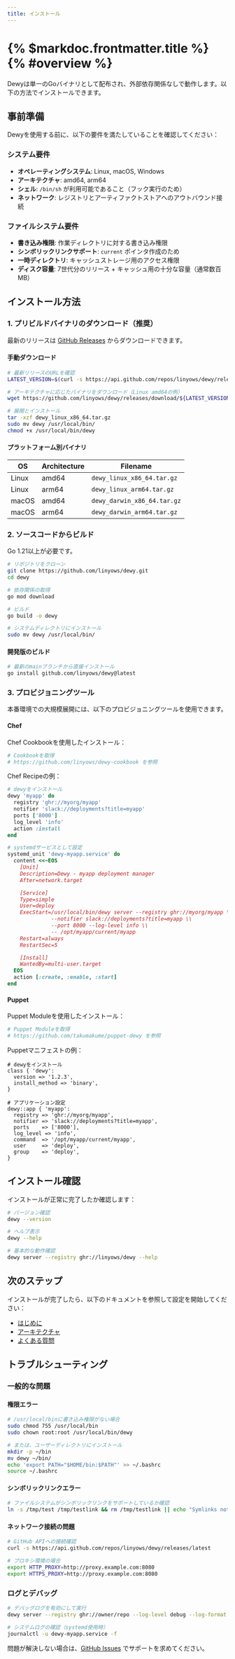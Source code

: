 ```yaml
---
title: インストール
---
```


# {% $markdoc.frontmatter.title %} {% #overview %}

Dewyは単一のGoバイナリとして配布され、外部依存関係なしで動作します。以下の方法でインストールできます。

## 事前準備

Dewyを使用する前に、以下の要件を満たしていることを確認してください：

### システム要件

- **オペレーティングシステム**: Linux, macOS, Windows
- **アーキテクチャ**: amd64, arm64
- **シェル**: `/bin/sh` が利用可能であること（フック実行のため）
- **ネットワーク**: レジストリとアーティファクトストアへのアウトバウンド接続

### ファイルシステム要件

- **書き込み権限**: 作業ディレクトリに対する書き込み権限
- **シンボリックリンクサポート**: `current` ポインタ作成のため
- **一時ディレクトリ**: キャッシュストレージ用のアクセス権限
- **ディスク容量**: 7世代分のリリース + キャッシュ用の十分な容量（通常数百MB）

## インストール方法

### 1. プリビルドバイナリのダウンロード（推奨）

最新のリリースは [GitHub Releases](https://github.com/linyows/dewy/releases) からダウンロードできます。

#### 手動ダウンロード

```bash
# 最新リリースのURLを確認
LATEST_VERSION=$(curl -s https://api.github.com/repos/linyows/dewy/releases/latest | grep '"tag_name"' | cut -d '"' -f 4)

# アーキテクチャに応じたバイナリをダウンロード（Linux amd64の例）
wget https://github.com/linyows/dewy/releases/download/${LATEST_VERSION}/dewy_linux_x86_64.tar.gz

# 展開とインストール
tar -xzf dewy_linux_x86_64.tar.gz
sudo mv dewy /usr/local/bin/
chmod +x /usr/local/bin/dewy
```

#### プラットフォーム別バイナリ

| OS    | Architecture | Filename                    |
| ---   | ---          | ---                         |
| Linux | amd64        | `dewy_linux_x86_64.tar.gz`  |
| Linux | arm64        | `dewy_linux_arm64.tar.gz`   |
| macOS | amd64        | `dewy_darwin_x86_64.tar.gz` |
| macOS | arm64        | `dewy_darwin_arm64.tar.gz`  |

### 2. ソースコードからビルド

Go 1.21以上が必要です。

```bash
# リポジトリをクローン
git clone https://github.com/linyows/dewy.git
cd dewy

# 依存関係の取得
go mod download

# ビルド
go build -o dewy

# システムディレクトリにインストール
sudo mv dewy /usr/local/bin/
```

#### 開発版のビルド

```bash
# 最新のmainブランチから直接インストール
go install github.com/linyows/dewy@latest
```

### 3. プロビジョニングツール

本番環境での大規模展開には、以下のプロビジョニングツールを使用できます。

#### Chef

Chef Cookbookを使用したインストール：

```bash
# Cookbookを取得
# https://github.com/linyows/dewy-cookbook を参照
```

Chef Recipeの例：

```ruby
# dewyをインストール
dewy 'myapp' do
  registry 'ghr://myorg/myapp'
  notifier 'slack://deployments?title=myapp'
  ports ['8000']
  log_level 'info'
  action :install
end

# systemdサービスとして設定
systemd_unit 'dewy-myapp.service' do
  content <<~EOS
    [Unit]
    Description=Dewy - myapp deployment manager
    After=network.target

    [Service]
    Type=simple
    User=deploy
    ExecStart=/usr/local/bin/dewy server --registry ghr://myorg/myapp \\
              --notifier slack://deployments?title=myapp \\
              --port 8000 --log-level info \\
              -- /opt/myapp/current/myapp
    Restart=always
    RestartSec=5

    [Install]
    WantedBy=multi-user.target
  EOS
  action [:create, :enable, :start]
end
```

#### Puppet

Puppet Moduleを使用したインストール：

```bash
# Puppet Moduleを取得
# https://github.com/takumakume/puppet-dewy を参照
```

Puppetマニフェストの例：

```puppet
# dewyをインストール
class { 'dewy':
  version => '1.2.3',
  install_method => 'binary',
}

# アプリケーション設定
dewy::app { 'myapp':
  registry => 'ghr://myorg/myapp',
  notifier => 'slack://deployments?title=myapp',
  ports    => ['8000'],
  log_level => 'info',
  command  => '/opt/myapp/current/myapp',
  user     => 'deploy',
  group    => 'deploy',
}
```

## インストール確認

インストールが正常に完了したか確認します：

```bash
# バージョン確認
dewy --version

# ヘルプ表示
dewy --help

# 基本的な動作確認
dewy server --registry ghr://linyows/dewy --help
```

## 次のステップ

インストールが完了したら、以下のドキュメントを参照して設定を開始してください：

- [はじめに](../getting-started/)
- [アーキテクチャ](../architecture/)
- [よくある質問](../faq/)

## トラブルシューティング

### 一般的な問題

#### 権限エラー

```bash
# /usr/local/binに書き込み権限がない場合
sudo chmod 755 /usr/local/bin
sudo chown root:root /usr/local/bin/dewy

# または、ユーザーディレクトリにインストール
mkdir -p ~/bin
mv dewy ~/bin/
echo 'export PATH="$HOME/bin:$PATH"' >> ~/.bashrc
source ~/.bashrc
```

#### シンボリックリンクエラー

```bash
# ファイルシステムがシンボリックリンクをサポートしているか確認
ln -s /tmp/test /tmp/testlink && rm /tmp/testlink || echo "Symlinks not supported"
```

#### ネットワーク接続の問題

```bash
# GitHub APIへの接続確認
curl -s https://api.github.com/repos/linyows/dewy/releases/latest

# プロキシ環境の場合
export HTTP_PROXY=http://proxy.example.com:8080
export HTTPS_PROXY=http://proxy.example.com:8080
```

### ログとデバッグ

```bash
# デバッグログを有効にして実行
dewy server --registry ghr://owner/repo --log-level debug --log-format json

# システムログの確認（systemd使用時）
journalctl -u dewy-myapp.service -f
```

問題が解決しない場合は、[GitHub Issues](https://github.com/linyows/dewy/issues) でサポートを求めてください。
